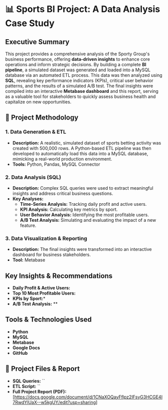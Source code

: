 # 📊 Sports BI Project: A Data Analysis Case Study

## Executive Summary
This project provides a comprehensive analysis of the Sporty Group's business performance, offering **data-driven insights** to enhance core operations and inform strategic decisions. By building a complete **BI pipeline**, a simulated dataset was generated and loaded into a MySQL database via an automated ETL process. This data was then analyzed using **SQL**, revealing key performance indicators (KPIs), critical user behavior patterns, and the results of a simulated A/B test. The final insights were compiled into an interactive **Metabase dashboard** and this report, serving as a valuable tool for stakeholders to quickly assess business health and capitalize on new opportunities.

## 🚀 Project Methodology

### 1. Data Generation & ETL
- **Description:** A realistic, simulated dataset of sports betting activity was created with 500,000 rows. A Python-based ETL pipeline was then developed to automatically load this data into a MySQL database, mimicking a real-world production environment.
- **Tools:** Python, Pandas, MySQL Connector

### 2. Data Analysis (SQL)
- **Description:** Complex SQL queries were used to extract meaningful insights and address critical business questions.
- **Key Analyses:**
    - **Time-Series Analysis:** Tracking daily profit and active users.
    - **KPI Analysis:** Calculating key metrics by sport.
    - **User Behavior Analysis:** Identifying the most profitable users.
    - **A/B Test Analysis:** Simulating and evaluating the impact of a new feature.

### 3. Data Visualization & Reporting
- **Description:** The final insights were transformed into an interactive dashboard for business stakeholders.
- **Tool:** Metabase


## Key Insights & Recommendations

- **Daily Profit & Active Users:**
- **Top 10 Most Profitable Users:** 
- **KPIs by Sport:***
- **A/B Test Analysis:** **

## Tools & Technologies Used
* **Python**
* **MySQL**
* **Metabase**
* **Google Docs**
* **GitHub**

## 🔗 Project Files & Report
- **SQL Queries:** ``
- **ETL Script:** ``
- **Full Project Report (PDF):** [https://docs.google.com/document/d/1CNaXOQayFflpz2lFsyG3HCGE4I7RwdYlUaX--w5kgUY/edit?usp=sharing]
